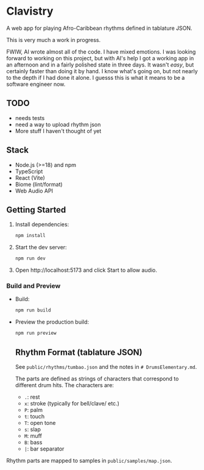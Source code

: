 # Clavistry

  A web app for playing Afro-Caribbean rhythms defined in tablature JSON.

  This is very much a work in progress.

  FWIW, AI wrote almost all of the code. I have mixed emotions. I was looking forward to working on this
  project, but with AI's help I got a working app in an afternoon and in a fairly polished state in
  three days. It wasn't _easy_, but certainly faster than doing it by hand. I know what's going on,
  but not nearly to the depth if I had done it alone. I guesss this is what it means to be a software engineer now.

  ## TODO
  - needs tests
  - need a way to upload rhythm json
  - More stuff I haven't thought of yet

  ## Stack
  - Node.js (>=18) and npm
  - TypeScript
  - React (Vite)
  - Biome (lint/format)
  - Web Audio API

  ## Getting Started
 1. Install dependencies:
    ```sh
    npm install
    ```
 2. Start the dev server:
    ```sh
    npm run dev
    ```
 3. Open http://localhost:5173 and click Start to allow audio.

### Build and Preview
- Build:
  ```sh
  npm run build
  ```
- Preview the production build:
  ```sh
  npm run preview
  ```

  ## Rhythm Format (tablature JSON)
  See `public/rhythms/tumbao.json` and the notes in `# DrumsElementary.md`.

  The parts are defined as strings of characters that correspond to different drum hits.
  The characters are:
  - `.`: rest
  - `x`: stroke (typically for bell/clave/ etc.)
  - `P`: palm
  - `t`: touch
  - `T`: open tone
  - `s`: slap
  - `M`: muff
  - `B`: bass
  - `|`: bar separator

  
Rhythm parts are mapped to samples in `public/samples/map.json`.
